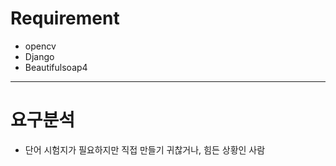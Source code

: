 # Requirement
* opencv
* Django
* Beautifulsoap4

---
# 요구분석
* 단어 시험지가 필요하지만 직접 만들기 귀찮거나, 힘든 상황인 사람
